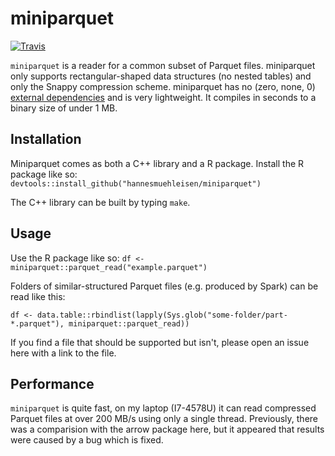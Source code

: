 # miniparquet
[![Travis](https://api.travis-ci.org/hannesmuehleisen/miniparquet.svg?branch=master)](https://travis-ci.org/hannesmuehleisen/miniparquet)

`miniparquet` is a reader for a common subset of Parquet files. miniparquet only supports rectangular-shaped data structures (no nested tables) and only the Snappy compression scheme. miniparquet has no (zero, none, 0) [external dependencies](https://research.swtch.com/deps) and is very lightweight. It compiles in seconds to a binary size of under 1 MB. 

## Installation
Miniparquet comes as both a C++ library and a R package. Install the R package like so: `devtools::install_github("hannesmuehleisen/miniparquet")` 

The C++ library can be built by typing `make`.


## Usage
Use the R package like so: `df <- miniparquet::parquet_read("example.parquet")` 

Folders of similar-structured Parquet files (e.g. produced by Spark) can be read like this: 

`df <- data.table::rbindlist(lapply(Sys.glob("some-folder/part-*.parquet"), miniparquet::parquet_read))`

If you find a file that should be supported but isn't, please open an issue here with a link to the file. 


## Performance
`miniparquet` is quite fast, on my laptop (I7-4578U) it can read compressed Parquet files at over 200 MB/s using only a single thread. Previously, there was a comparision with the arrow package here, but it appeared that results were caused by a bug which is fixed.

